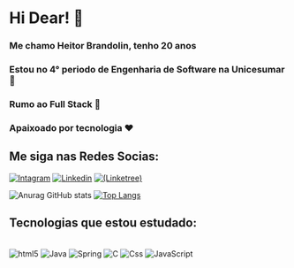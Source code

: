 
# Hi Dear! 👋

### Me chamo Heitor Brandolin, tenho 20 anos
### Estou no 4° periodo de Engenharia de Software na Unicesumar 📜
### Rumo ao Full Stack 🚀
### Apaixoado por tecnologia ❤️

## Me siga nas Redes Socias:
[![Intagram](https://img.shields.io/badge/Instagram-E4405F?style=for-the-badge&logo=instagram&logoColor=whit)](https://www.instagram.com/tor_brandolin/)
[![Linkedin](https://img.shields.io/badge/LinkedIn-0077B5?style=for-the-badge&logo=linkedin&logoColor=white)](https://www.linkedin.com/in/heitor-brandolin/)
[![(Linketree)](https://img.shields.io/badge/linktree-39E09B?style=for-the-badge&logo=linktree&logoColor=white)](https://linktr.ee/Code_tor)

![Anurag GitHub stats][def]
[![Top Langs](https://github-readme-stats.vercel.app/api/top-langs/?username=devhetor&layout=compact)][def2]


## Tecnologias que estou estudado:
<div style="display: inline_block"><br/>
    <img align="ceter" alt="html5" src="https://img.shields.io/badge/HTML-239120?style=for-the-badge&logo=html5&logoColor=white"/>
    <img align="ceter" alt="Java" src="https://img.shields.io/badge/Java-ED8B00?style=for-the-badge&logo=java&logoColor=white"/>
    <img align="ceter" alt="Spring" src="https://img.shields.io/badge/Spring-6DB33F?style=for-the-badge&logo=spring&logoColor=white"/>
    <img align="ceter" alt="C" src="https://img.shields.io/badge/C-00599C?style=for-the-badge&logo=c&logoColor=whit"/>
    <img align="ceter" alt="Css" src="https://img.shields.io/badge/CSS-239120?&style=for-the-badge&logo=css3&logoColor=white"/>
    <img align="ceter" alt="JavaScript" src="https://img.shields.io/badge/JavaScript-323330?style=for-the-badge&logo=javascript&logoColor=F7DF1E"/>
</div><br/>

[def]: https://github-readme-stats.vercel.app/api?username=Devhetor&show_icons=true&theme=radical
[def2]: https://github.com/anuraghazra/github-readme-stats

